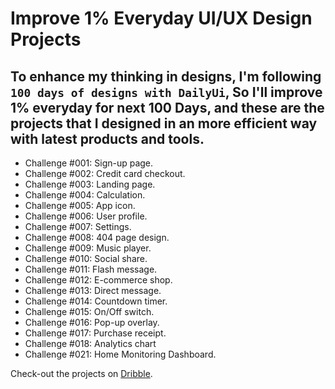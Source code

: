 # Improve 1% Everyday UI/UX Design Projects <br>
## To enhance my thinking in designs, I'm following `100 days of designs with DailyUi`, So I'll improve 1% everyday for next 100 Days, and these are the projects that I designed in an more efficient way with latest products and tools.

- Challenge #001: Sign-up page. <br>
- Challenge #002: Credit card checkout. <br>
- Challenge #003: Landing page. <br> 
- Challenge #004: Calculation. <br> 
- Challenge #005: App icon. <br>
- Challenge #006: User profile. <br>
- Challenge #007: Settings. <br>
- Challenge #008: 404 page design. <br>
- Challenge #009: Music player. <br>
- Challenge #010: Social share. <br>
- Challenge #011: Flash message. <br>
- Challenge #012: E-commerce shop. <br>
- Challenge #013: Direct message. <br>
- Challenge #014: Countdown timer. <br>
- Challenge #015: On/Off switch. <br>
- Challenge #016: Pop-up overlay. <br>
- Challenge #017: Purchase receipt. <br>
- Challenge #018: Analytics chart <br>
- Challenge #021: Home Monitoring Dashboard.  <br>


Check-out the projects on [Dribble](https://dribbble.com/asharibali). 